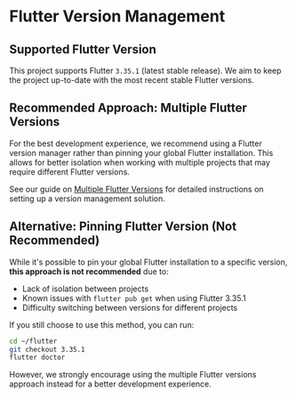 # Flutter Version Management

## Supported Flutter Version

This project supports Flutter `3.35.1` (latest stable release). We aim to keep the project up-to-date with the most recent stable Flutter versions.

## Recommended Approach: Multiple Flutter Versions

For the best development experience, we recommend using a Flutter version manager rather than pinning your global Flutter installation. This allows for better isolation when working with multiple projects that may require different Flutter versions.

See our guide on [Multiple Flutter Versions](MULTIPLE_FLUTTER_VERSIONS.md) for detailed instructions on setting up a version management solution.

## Alternative: Pinning Flutter Version (Not Recommended)

While it's possible to pin your global Flutter installation to a specific version, **this approach is not recommended** due to:

- Lack of isolation between projects
- Known issues with `flutter pub get` when using Flutter 3.35.1
- Difficulty switching between versions for different projects

If you still choose to use this method, you can run:

```bash
cd ~/flutter
git checkout 3.35.1
flutter doctor
```

However, we strongly encourage using the multiple Flutter versions approach instead for a better development experience.
